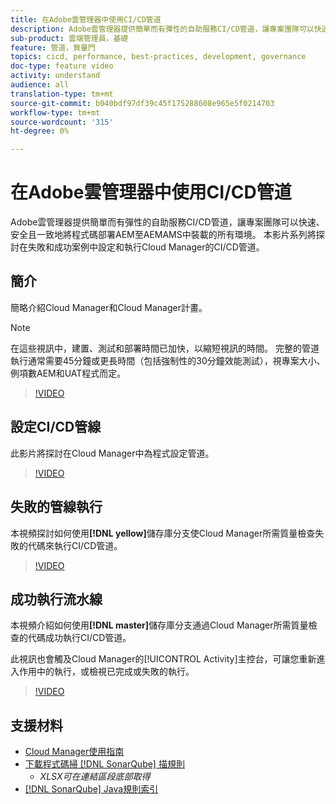 ```yaml
---
title: 在Adobe雲管理器中使用CI/CD管道
description: Adobe雲管理器提供簡單而有彈性的自助服務CI/CD管道，讓專案團隊可以快速、安全且一致地將程式碼部署AEM至AEMAMS中裝載的所有環境。 本影片系列將探討在失敗和成功案例中設定和執行Cloud Manager的CI/CD管道。
sub-product: 雲端管理員，基礎
feature: 管道，質量門
topics: cicd, performance, best-practices, development, governance
doc-type: feature video
activity: understand
audience: all
translation-type: tm+mt
source-git-commit: b040bdf97df39c45f175288608e965e5f0214703
workflow-type: tm+mt
source-wordcount: '315'
ht-degree: 0%

---
```



# 在Adobe雲管理器中使用CI/CD管道

Adobe雲管理器提供簡單而有彈性的自助服務CI/CD管道，讓專案團隊可以快速、安全且一致地將程式碼部署AEM至AEMAMS中裝載的所有環境。 本影片系列將探討在失敗和成功案例中設定和執行Cloud Manager的CI/CD管道。

## 簡介

簡略介紹Cloud Manager和Cloud Manager計畫。

>[!NOTE]
>
>在這些視訊中，建置、測試和部署時間已加快，以縮短視訊的時間。 完整的管道執行通常需要45分鐘或更長時間（包括強制性的30分鐘效能測試），視專案大小、例項數AEM和UAT程式而定。

>[!VIDEO](https://video.tv.adobe.com/v/23082/?quality=12&learn=on)

## 設定CI/CD管線

此影片將探討在Cloud Manager中為程式設定管道。

>[!VIDEO](https://video.tv.adobe.com/v/23083/?quality=12&learn=on)

## 失敗的管線執行

本視頻探討如何使用&#x200B;**[!DNL yellow]**&#x200B;儲存庫分支使Cloud Manager所需質量檢查失敗的代碼來執行CI/CD管道。

>[!VIDEO](https://video.tv.adobe.com/v/23084/?quality=12&learn=on)

## 成功執行流水線

本視頻介紹如何使用&#x200B;**[!DNL master]**&#x200B;儲存庫分支通過Cloud Manager所需質量檢查的代碼成功執行CI/CD管道。

此視訊也會觸及Cloud Manager的[!UICONTROL Activity]主控台，可讓您重新進入作用中的執行，或檢視已完成或失敗的執行。

>[!VIDEO](https://video.tv.adobe.com/v/23085/?quality=12&learn=on)

## 支援材料

* [Cloud Manager使用指南](https://helpx.adobe.com/experience-manager/cloud-manager/user-guide.html)
* [下載程式碼掃 [!DNL SonarQube] 描規則](https://helpx.adobe.com/experience-manager/cloud-manager/using/understand-your-test-results.html#CodeQualityTesting)
   * *XLSX可在連結區段底部取得*
* [[!DNL SonarQube] Java規則索引](https://rules.sonarsource.com/java/)
